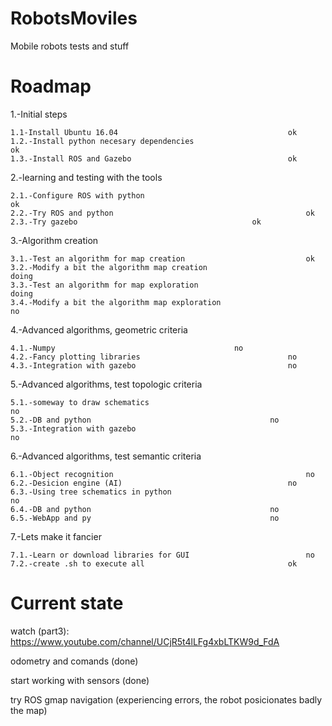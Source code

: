 # RobotsMoviles
Mobile robots tests and stuff

# Roadmap

1.-Initial steps

	1.1-Install Ubuntu 16.04 						              ok
	1.2.-Install python necesary dependencies           				      ok
	1.3.-Install ROS and Gazebo						              ok

2.-learning and testing with the tools

	2.1.-Configure ROS with python					            	      ok
	2.2.-Try ROS and python						                      ok
	2.3.-Try gazebo 								      ok

3.-Algorithm creation

	3.1.-Test an algorithm for map creation						      ok
	3.2.-Modify a bit the algorithm	map creation					      doing
	3.3.-Test an algorithm for map exploration					      doing
	3.4.-Modify a bit the algorithm map exploration					      no

4.-Advanced algorithms, geometric criteria

	4.1.-Numpy									      no	
	4.2.-Fancy plotting libraries  							      no	
	4.3.-Integration with gazebo							      no
	
5.-Advanced algorithms, test topologic criteria						           

	5.1.-someway to draw schematics				        	      	      no
	5.2.-DB and python						        	      no
	5.3.-Integration with gazebo				                	      no
	
6.-Advanced algorithms, test semantic criteria						            

	6.1.-Object recognition					        	      	      no
	6.2.-Desicion engine (AI)					        	      no
	6.3.-Using tree schematics in python			                	      no
	6.4.-DB and python						        	      no
	6.5.-WebApp and py						        	      no
	
7.-Lets make it fancier

	7.1.-Learn or download libraries for GUI					      no
	7.2.-create .sh to execute all							      ok


# Current state
watch (part3): https://www.youtube.com/channel/UCjR5t4lLFg4xbLTKW9d_FdA

odometry and comands (done)

start working with sensors (done)

try ROS gmap navigation (experiencing errors, the robot posicionates badly the map)
          
